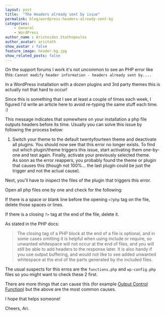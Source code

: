 ```yaml
---
layout: post
title:  "The Headers already sent by issue"
permalink: blog/wordpress-headers-already-sent-by
categories:
    - General
    - WordPress
author_name : Aristeides Stathopoulos
author_avatar: aristath
show_avatar : false
feature_image: header-bg.jpg
show_related_posts: false
---
```


On the support forums I work it's not uncommon to see an PHP error like this:
`Cannot modify header information - headers already sent by....`

In a WordPress installation with a dozen plugins and  3rd party themes this is actually not that hard to occur!

Since this is something that I see at least a couple of times each week, I figured I'd write an article here to avoid re-typing the same stuff each time. :)

This message indicates that somewhere on your installation a php file outputs headers before its time.
Usually you can solve this issue by following the process below:
1. Switch your theme to the default twentyfourteen theme and deactivate all plugins.
You should now see that this error no longer exists.
To find out which plugin/theme triggers this issue, start activating them one-by-one and test again.
Finally, activate your previously selected theme.  
As soon as the error reappers, you probably found the theme or plugin that causes this (though not 100%... the last plugin could be just the trigger and not the actual cause).

Next, you'll have to inspect the files of the plugin that triggers this error.

Open all php files one by one and check for the following:

If there is a space or blank line before the opening `<?php` tag on the file, delete those spaces or lines.

If there is a closing `?>` tag at the end of the file, delete it.

As stated in the PHP docs:

> The closing tag of a PHP block at the end of a file is optional, and in some cases omitting it is helpful when using include or require, so unwanted whitespace will not occur at the end of files, and you will still be able to add headers to the response later. It is also handy if you use output buffering, and would not like to see added unwanted whitespace at the end of the parts generated by the included files.

The usual suspects for this erros are the `functions.php` and `wp-config.php` files so you might want to check these 2 first.

There are more things that can cause this (for example [Output Control Function](http://php.net/manual/en/ref.outcontrol.php)) but the above are the most common causes.

I hope that helps someone!

Cheers,
Ari.
